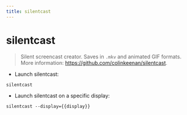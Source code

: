 ```yaml
---
title: silentcast
---
```

# silentcast

> Silent screencast creator. Saves in `.mkv` and animated GIF formats.
> More information: <https://github.com/colinkeenan/silentcast>.

- Launch silentcast:

`silentcast`

- Launch silentcast on a specific display:

`silentcast --display={{display}}`
